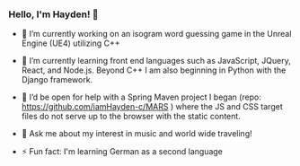 ### Hello, I'm Hayden! 👋

- 🔭 I’m currently working on an isogram word guessing game in the Unreal Engine (UE4) utilizing C++

- 🌱 I’m currently learning front end languages such as JavaScript, JQuery, React, and Node.js. Beyond C++ I am also beginning in Python with the Django framework.

- 🤔 I’d be open for help with a Spring Maven project I began (repo: https://github.com/iamHayden-c/MARS ) where the JS and CSS target files do not serve up to the browser with the static content.

- 💬 Ask me about my interest in music and world wide traveling!

- ⚡ Fun fact: I'm learning German as a second language
